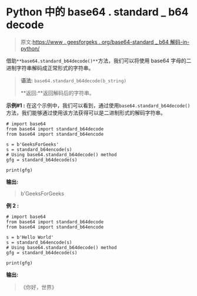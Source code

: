# Python 中的 base64 . standard _ b64 decode

> 原文:[https://www . geesforgeks . org/base64-standard _ b64 解码-in-python/](https://www.geeksforgeeks.org/base64-standard_b64decodes-in-python/)

借助`**base64.standard_b64decode()**`方法，我们可以将使用 base64 字母的二进制字符串解码成正常形式的字符串。

> **语法:** `base64.standard_b64decode(b_string)`
> 
> **返回:**返回解码后的字符串。

**示例#1 :**
在这个示例中，我们可以看到，通过使用`base64.standard_b64decode()`方法，我们能够通过使用该方法获得可以是二进制形式的解码字符串。

```
# import base64
from base64 import standard_b64decode
from base64 import standard_b64encode

s = b'GeeksForGeeks'
s = standard_b64encode(s)
# Using base64.standard_b64decode() method
gfg = standard_b64decode(s)

print(gfg)
```

**输出:**

> b'GeeksForGeeks

**例 2 :**

```
# import base64
from base64 import standard_b64decode
from base64 import standard_b64encode

s = b'Hello World'
s = standard_b64encode(s)
# Using base64.standard_b64decode() method
gfg = standard_b64decode(s)

print(gfg)
```

**输出:**

> 《你好，世界》
